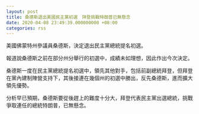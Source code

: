 ```yaml
---
layout: post
title: 桑德斯退出美國民主黨初選　拜登挑戰特朗普已無懸念
date: 2020-04-08 23:49:39.000000000 +08:00
categories: rss
---
```


美國佛蒙特州參議員桑德斯，決定退出民主黨總統提名初選。

報道說桑德斯之前在部分州分舉行的初選中，成績未如理想，因此作出今次決定。

桑德斯一度在民主黨總統提名初選中，領先其他對手，包括前副總統拜登，但拜登在黨內建制陣營支持下，其後接連在幾個州的初選中勝出，反先桑德斯，進而擴大領先優勢。

分析早已預期，桑德斯要從後趕上的難度十分大，拜登代表民主黨出選總統，挑戰爭取連任的總統特朗普，已無懸念。
